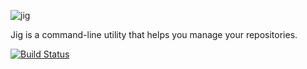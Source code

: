 ![jig](https://cloud.githubusercontent.com/assets/57971/18537460/363cf1fe-7acb-11e6-82a6-4b4377e37258.png)

Jig is a command-line utility that helps you manage your repositories.

[![Build Status](https://travis-ci.org/iancmcc/jig.svg?branch=develop)](https://travis-ci.org/iancmcc/jig)
